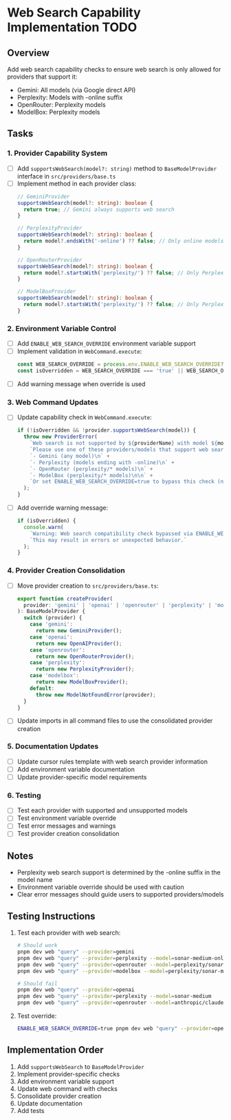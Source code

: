 # Web Search Capability Implementation TODO

## Overview
Add web search capability checks to ensure web search is only allowed for providers that support it:
- Gemini: All models (via Google direct API)
- Perplexity: Models with -online suffix
- OpenRouter: Perplexity models
- ModelBox: Perplexity models

## Tasks

### 1. Provider Capability System
- [ ] Add `supportsWebSearch(model?: string)` method to `BaseModelProvider` interface in `src/providers/base.ts`
- [ ] Implement method in each provider class:
  ```typescript
  // GeminiProvider
  supportsWebSearch(model?: string): boolean {
    return true; // Gemini always supports web search
  }

  // PerplexityProvider
  supportsWebSearch(model?: string): boolean {
    return model?.endsWith('-online') ?? false; // Only online models support web search
  }

  // OpenRouterProvider
  supportsWebSearch(model?: string): boolean {
    return model?.startsWith('perplexity/') ?? false; // Only Perplexity models via OpenRouter
  }

  // ModelBoxProvider
  supportsWebSearch(model?: string): boolean {
    return model?.startsWith('perplexity/') ?? false; // Only Perplexity models via ModelBox
  }
  ```

### 2. Environment Variable Control
- [ ] Add `ENABLE_WEB_SEARCH_OVERRIDE` environment variable support
- [ ] Implement validation in `WebCommand.execute`:
  ```typescript
  const WEB_SEARCH_OVERRIDE = process.env.ENABLE_WEB_SEARCH_OVERRIDE?.toLowerCase();
  const isOverridden = WEB_SEARCH_OVERRIDE === 'true' || WEB_SEARCH_OVERRIDE === '1';
  ```
- [ ] Add warning message when override is used

### 3. Web Command Updates
- [ ] Update capability check in `WebCommand.execute`:
  ```typescript
  if (!isOverridden && !provider.supportsWebSearch(model)) {
    throw new ProviderError(
      `Web search is not supported by ${providerName} with model ${model}.\n` +
      `Please use one of these providers/models that support web search:\n` +
      `- Gemini (any model)\n` +
      `- Perplexity (models ending with -online)\n` +
      `- OpenRouter (perplexity/* models)\n` +
      `- ModelBox (perplexity/* models)\n\n` +
      `Or set ENABLE_WEB_SEARCH_OVERRIDE=true to bypass this check (not recommended)`
    );
  }
  ```
- [ ] Add override warning message:
  ```typescript
  if (isOverridden) {
    console.warn(
      `Warning: Web search compatibility check bypassed via ENABLE_WEB_SEARCH_OVERRIDE.\n` +
      `This may result in errors or unexpected behavior.`
    );
  }
  ```

### 4. Provider Creation Consolidation
- [ ] Move provider creation to `src/providers/base.ts`:
  ```typescript
  export function createProvider(
    provider: 'gemini' | 'openai' | 'openrouter' | 'perplexity' | 'modelbox'
  ): BaseModelProvider {
    switch (provider) {
      case 'gemini':
        return new GeminiProvider();
      case 'openai':
        return new OpenAIProvider();
      case 'openrouter':
        return new OpenRouterProvider();
      case 'perplexity':
        return new PerplexityProvider();
      case 'modelbox':
        return new ModelBoxProvider();
      default:
        throw new ModelNotFoundError(provider);
    }
  }
  ```
- [ ] Update imports in all command files to use the consolidated provider creation

### 5. Documentation Updates
- [ ] Update cursor rules template with web search provider information
- [ ] Add environment variable documentation
- [ ] Update provider-specific model requirements

### 6. Testing
- [ ] Test each provider with supported and unsupported models
- [ ] Test environment variable override
- [ ] Test error messages and warnings
- [ ] Test provider creation consolidation

## Notes
- Perplexity web search support is determined by the -online suffix in the model name
- Environment variable override should be used with caution
- Clear error messages should guide users to supported providers/models

## Testing Instructions
1. Test each provider with web search:
   ```bash
   # Should work
   pnpm dev web "query" --provider=gemini
   pnpm dev web "query" --provider=perplexity --model=sonar-medium-online
   pnpm dev web "query" --provider=openrouter --model=perplexity/sonar-medium-online
   pnpm dev web "query" --provider=modelbox --model=perplexity/sonar-medium-online

   # Should fail
   pnpm dev web "query" --provider=openai
   pnpm dev web "query" --provider=perplexity --model=sonar-medium
   pnpm dev web "query" --provider=openrouter --model=anthropic/claude-3
   ```

2. Test override:
   ```bash
   ENABLE_WEB_SEARCH_OVERRIDE=true pnpm dev web "query" --provider=openai
   ```

## Implementation Order
1. Add `supportsWebSearch` to `BaseModelProvider`
2. Implement provider-specific checks
3. Add environment variable support
4. Update web command with checks
5. Consolidate provider creation
6. Update documentation
7. Add tests 